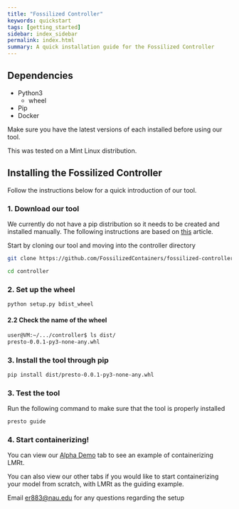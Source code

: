 ```yaml
---
title: "Fossilized Controller"
keywords: quickstart
tags: [getting_started]
sidebar: index_sidebar
permalink: index.html
summary: A quick installation guide for the Fossilized Controller
---
```


## Dependencies
* Python3
  - wheel
* Pip
* Docker

Make sure you have the latest versions of each installed before using our tool.

This was tested on a Mint Linux distribution.

## Installing the Fossilized Controller

Follow the instructions below for a quick introduction of our tool.

### 1. Download our tool
We currently do not have a pip distribution so it needs to be created and installed manually. The following instructions are based on [this](https://realpython.com/python-wheels/) article.

Start by cloning our tool and moving into the controller directory
```bash
git clone https://github.com/FossilizedContainers/fossilized-controller.git

cd controller
```

### 2. Set up the wheel
```bash
python setup.py bdist_wheel
```

#### 2.2 Check the name of the wheel
```bash
user@VM:~/.../controller$ ls dist/
presto-0.0.1-py3-none-any.whl
```

### 3. Install the tool through pip
```bash
pip install dist/presto-0.0.1-py3-none-any.whl
```

### 3. Test the tool
Run the following command to make sure that the tool is properly installed
```bash
presto guide
```

### 4. Start containerizing!
You can view our [Alpha Demo](http://localhost:4000/alpha_uc1.html) tab to see an example of containerizing LMRt.

You can also view our other tabs if you would like to start containerizing your model from scratch, with LMRt as the guiding example.

Email er883@nau.edu for any questions regarding the setup
